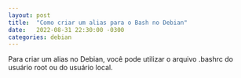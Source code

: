 ```yaml
---
layout: post
title:  "Como criar um alias para o Bash no Debian"
date:   2022-08-31 22:30:00 -0300
categories: debian
---
```


Para criar um alias no Debian, você pode utilizar o arquivo .bashrc do usuário root ou do usuário local.
